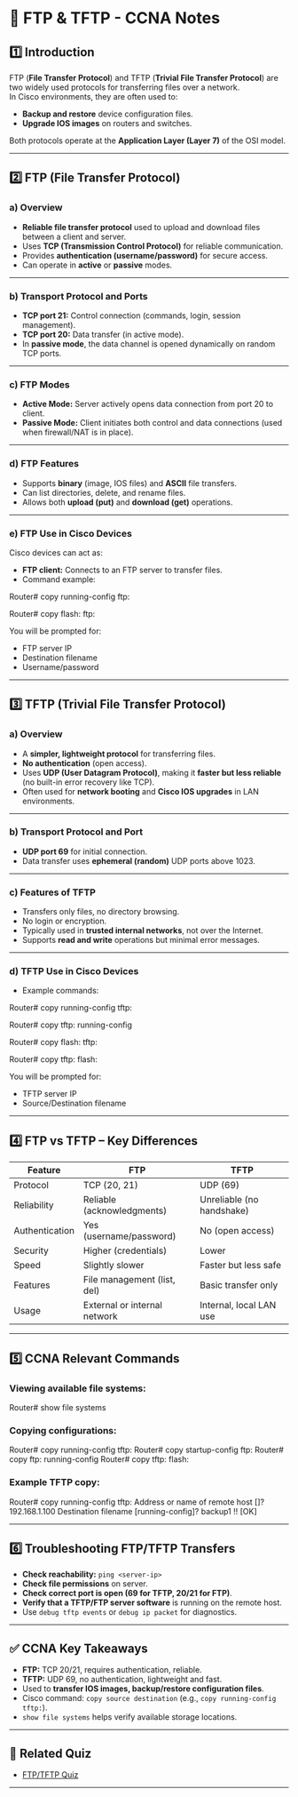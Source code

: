 # 📝 FTP & TFTP - CCNA Notes

## 1️⃣ Introduction

FTP (**File Transfer Protocol**) and TFTP (**Trivial File Transfer Protocol**) are two widely used protocols for transferring files over a network.  
In Cisco environments, they are often used to:
- **Backup and restore** device configuration files.
- **Upgrade IOS images** on routers and switches.

Both protocols operate at the **Application Layer (Layer 7)** of the OSI model.

---

## 2️⃣ FTP (File Transfer Protocol)

### a) Overview
- **Reliable file transfer protocol** used to upload and download files between a client and server.
- Uses **TCP (Transmission Control Protocol)** for reliable communication.
- Provides **authentication (username/password)** for secure access.
- Can operate in **active** or **passive** modes.

---

### b) Transport Protocol and Ports
- **TCP port 21:** Control connection (commands, login, session management).
- **TCP port 20:** Data transfer (in active mode).
- In **passive mode**, the data channel is opened dynamically on random TCP ports.

---

### c) FTP Modes
- **Active Mode:** Server actively opens data connection from port 20 to client.
- **Passive Mode:** Client initiates both control and data connections (used when firewall/NAT is in place).

---

### d) FTP Features
- Supports **binary** (image, IOS files) and **ASCII** file transfers.
- Can list directories, delete, and rename files.
- Allows both **upload (put)** and **download (get)** operations.

---

### e) FTP Use in Cisco Devices
Cisco devices can act as:
- **FTP client:** Connects to an FTP server to transfer files.
- Command example:

Router# copy running-config ftp:

Router# copy flash: ftp:


You will be prompted for:
- FTP server IP
- Destination filename
- Username/password

---

## 3️⃣ TFTP (Trivial File Transfer Protocol)

### a) Overview
- A **simpler, lightweight protocol** for transferring files.
- **No authentication** (open access).
- Uses **UDP (User Datagram Protocol)**, making it **faster but less reliable** (no built-in error recovery like TCP).
- Often used for **network booting** and **Cisco IOS upgrades** in LAN environments.

---

### b) Transport Protocol and Port
- **UDP port 69** for initial connection.
- Data transfer uses **ephemeral (random)** UDP ports above 1023.

---

### c) Features of TFTP
- Transfers only files, no directory browsing.
- No login or encryption.
- Typically used in **trusted internal networks**, not over the Internet.
- Supports **read and write** operations but minimal error messages.

---

### d) TFTP Use in Cisco Devices
- Example commands:

Router# copy running-config tftp:

Router# copy tftp: running-config

Router# copy flash: tftp:

Router# copy tftp: flash:

You will be prompted for:
- TFTP server IP
- Source/Destination filename

---

## 4️⃣ FTP vs TFTP – Key Differences

| Feature        | FTP                          | TFTP                        |
|----------------|------------------------------|-----------------------------|
| Protocol       | TCP (20, 21)                 | UDP (69)                    |
| Reliability    | Reliable (acknowledgments)   | Unreliable (no handshake)    |
| Authentication | Yes (username/password)      | No (open access)            |
| Security       | Higher (credentials)         | Lower                       |
| Speed          | Slightly slower              | Faster but less safe        |
| Features       | File management (list, del)  | Basic transfer only         |
| Usage          | External or internal network | Internal, local LAN use      |

---

## 5️⃣ CCNA Relevant Commands

### Viewing available file systems:

Router# show file systems


### Copying configurations:

Router# copy running-config tftp:
Router# copy startup-config ftp:
Router# copy ftp: running-config
Router# copy tftp: flash:


### Example TFTP copy:

Router# copy running-config tftp:
Address or name of remote host []? 192.168.1.100
Destination filename [running-config]? backup1
!!
[OK]


---

## 6️⃣ Troubleshooting FTP/TFTP Transfers

- **Check reachability:** `ping <server-ip>`
- **Check file permissions** on server.
- **Check correct port is open (69 for TFTP, 20/21 for FTP)**.
- **Verify that a TFTP/FTP server software** is running on the remote host.
- Use `debug tftp events` or `debug ip packet` for diagnostics.

---

## ✅ CCNA Key Takeaways

- **FTP:** TCP 20/21, requires authentication, reliable.
- **TFTP:** UDP 69, no authentication, lightweight and fast.
- Used to **transfer IOS images, backup/restore configuration files**.
- Cisco command: `copy source destination` (e.g., `copy running-config tftp:`).
- `show file systems` helps verify available storage locations.

---

## 📝 Related Quiz
- [FTP/TFTP Quiz](./quiz/FTP_TFTP_Quiz.md)

---
